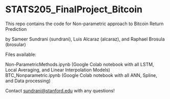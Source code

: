# STATS205_FinalProject_Bitcoin

This repo contains the code for Non-parametric approach to Bitcoin Return Prediction

by Sameer Sundrani (sundrani), Luis Alcaraz (alcaraz), and Raphael Brosula (brosular)

Files available:

Non-ParametricMethods.ipynb (Google Colab notebook with all LSTM, Local Averaging, and Linear Interpolation Models)
BTC_Nonparametric.ipynb (Google Colab notebook with all ANN, Spline, and Data processing)

Contact sundrani@stanford.edu with any questions!
